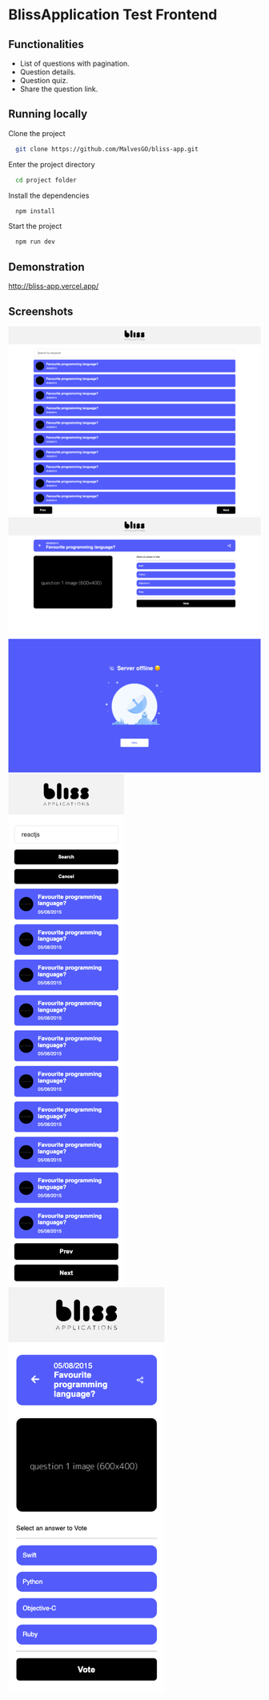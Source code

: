 
# BlissApplication Test Frontend




## Functionalities

- List of questions with pagination.
- Question details.
- Question quiz.
- Share the question link.


## Running locally

Clone the project

```bash
  git clone https://github.com/MalvesGO/bliss-app.git
```

Enter the project directory

```bash
  cd project folder
```

Install the dependencies

```bash
  npm install
```

Start the project

```bash
  npm run dev
```


## Demonstration

http://bliss-app.vercel.app/



## Screenshots

![App Screenshot](https://raw.githubusercontent.com/MalvesGO/bliss-app/main/src/assets/screenshots/QuestionHome.png)
![App Screenshot](https://raw.githubusercontent.com/MalvesGO/bliss-app/main/src/assets/screenshots/QuestionDetails.png)
![App Screenshot](https://raw.githubusercontent.com/MalvesGO/bliss-app/main/src/assets/screenshots/NoConnection.png)
![App Screenshot](https://raw.githubusercontent.com/MalvesGO/bliss-app/main/src/assets/screenshots/QuestionsHomeMobile.png)
![App Screenshot](https://raw.githubusercontent.com/MalvesGO/bliss-app/main/src/assets/screenshots/QuestionsDetailsMobile.png)

